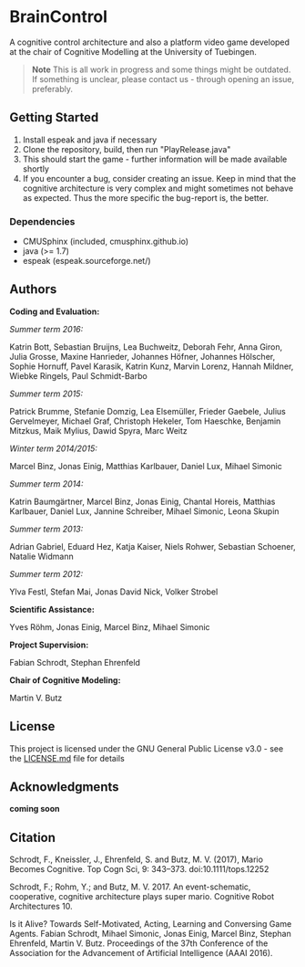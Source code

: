 # BrainControl

A cognitive control architecture and also a platform video game developed at the chair of Cognitive Modelling at the University of Tuebingen.

> **Note** This is all work in progress and some things might be outdated. If something is unclear, please contact us - through opening an issue, preferably.

## Getting Started

1. Install espeak and java if necessary  
2. Clone the repository, build, then run "PlayRelease.java"  
3. This should start the game - further information will be made available shortly  
4. If you encounter a bug, consider creating an issue. Keep in mind that the cognitive architecture is very complex and might sometimes not behave as expected. Thus the more specific the bug-report is, the better.

### Dependencies

* CMUSphinx (included, cmusphinx.github.io)  
* java (>= 1.7)  
* espeak (espeak.sourceforge.net/)  

## Authors

**Coding and Evaluation:**

*Summer term 2016:*

Katrin Bott,
Sebastian Bruijns,
Lea Buchweitz,
Deborah Fehr,
Anna Giron,
Julia Grosse,
Maxine Hanrieder,
Johannes Höfner,
Johannes Hölscher,
Sophie Hornuff,
Pavel Karasik,
Katrin Kunz,
Marvin Lorenz,
Hannah Mildner,
Wiebke Ringels,
Paul Schmidt-Barbo

*Summer term 2015:*

Patrick Brumme,
Stefanie Domzig,
Lea Elsemüller,
Frieder Gaebele,
Julius Gervelmeyer,
Michael Graf,
Christoph Hekeler,
Tom Haeschke,
Benjamin Mitzkus,
Maik Mylius,
Dawid Spyra,
Marc Weitz

*Winter term 2014/2015:*

Marcel Binz,
Jonas Einig,
Matthias Karlbauer,
Daniel Lux,
Mihael Simonic

*Summer term 2014:*

Katrin Baumgärtner,
Marcel Binz,
Jonas Einig,
Chantal Horeis,
Matthias Karlbauer,
Daniel Lux,
Jannine Schreiber,
Mihael Simonic,
Leona Skupin

*Summer term 2013:*

Adrian Gabriel,
Eduard Hez,
Katja Kaiser,
Niels Rohwer,
Sebastian Schoener,
Natalie Widmann

*Summer term 2012:*

Ylva Festl,
Stefan Mai,
Jonas David Nick,
Volker Strobel

**Scientific Assistance:**

Yves Röhm,
Jonas Einig,
Marcel Binz,
Mihael Simonic

**Project Supervision:**

Fabian Schrodt,
Stephan Ehrenfeld

**Chair of Cognitive Modeling:**

Martin V. Butz

## License

This project is licensed under the GNU General Public License v3.0 - see the [LICENSE.md](LICENSE.md) file for details

## Acknowledgments

**coming soon**

## Citation

Schrodt, F., Kneissler, J., Ehrenfeld, S. and Butz, M. V. (2017), Mario Becomes Cognitive. 
Top Cogn Sci, 9: 343–373. doi:10.1111/tops.12252

Schrodt, F.; Rohm, Y.; and Butz, M. V. 2017. An event-schematic, cooperative, cognitive architecture plays super
mario. 
Cognitive Robot Architectures 10.

Is it Alive? Towards Self-Motivated, Acting, Learning
and Conversing Game Agents. Fabian Schrodt,
Mihael Simonic, Jonas Einig, Marcel Binz, Stephan
Ehrenfeld, Martin V. Butz. Proceedings of the 37th
Conference of the Association for the Advancement
of Artificial Intelligence (AAAI 2016).
